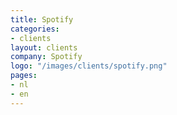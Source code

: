 ```yaml
---
title: Spotify
categories:
- clients
layout: clients
company: Spotify
logo: "/images/clients/spotify.png"
pages:
- nl
- en
---
```


